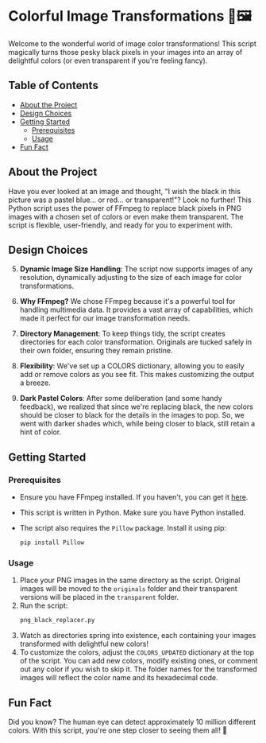 
# Colorful Image Transformations 🎨🖼️

Welcome to the wonderful world of image color transformations! This script magically turns those pesky black pixels in your images into an array of delightful colors (or even transparent if you're feeling fancy).

## Table of Contents
- [About the Project](#about-the-project)
- [Design Choices](#design-choices)
- [Getting Started](#getting-started)
  - [Prerequisites](#prerequisites)
  - [Usage](#usage)
- [Fun Fact](#fun-fact)

## About the Project

Have you ever looked at an image and thought, "I wish the black in this picture was a pastel blue... or red... or transparent!"? Look no further! This Python script uses the power of FFmpeg to replace black pixels in PNG images with a chosen set of colors or even make them transparent. The script is flexible, user-friendly, and ready for you to experiment with.

## Design Choices

5. **Dynamic Image Size Handling**: The script now supports images of any resolution, dynamically adjusting to the size of each image for color transformations.

1. **Why FFmpeg?** We chose FFmpeg because it's a powerful tool for handling multimedia data. It provides a vast array of capabilities, which made it perfect for our image transformation needs.
2. **Directory Management**: To keep things tidy, the script creates directories for each color transformation. Originals are tucked safely in their own folder, ensuring they remain pristine.
3. **Flexibility**: We've set up a COLORS dictionary, allowing you to easily add or remove colors as you see fit. This makes customizing the output a breeze.
4. **Dark Pastel Colors**: After some deliberation (and some handy feedback), we realized that since we're replacing black, the new colors should be closer to black for the details in the images to pop. So, we went with darker shades which, while being closer to black, still retain a hint of color.

## Getting Started

### Prerequisites

- Ensure you have FFmpeg installed. If you haven't, you can get it [here](https://ffmpeg.org/download.html).
- This script is written in Python. Make sure you have Python installed.

- The script also requires the `Pillow` package. Install it using pip:
  ```bash
  pip install Pillow
  ```

### Usage

1. Place your PNG images in the same directory as the script. Original images will be moved to the `originals` folder and their transparent versions will be placed in the `transparent` folder.
2. Run the script:
   ```bash
   png_black_replacer.py
   ```
3. Watch as directories spring into existence, each containing your images transformed with delightful new colors!
4. To customize the colors, adjust the `COLORS_UPDATED` dictionary at the top of the script. You can add new colors, modify existing ones, or comment out any color if you wish to skip it. The folder names for the transformed images will reflect the color name and its hexadecimal code.

## Fun Fact

Did you know? The human eye can detect approximately 10 million different colors. With this script, you're one step closer to seeing them all! 🌈
